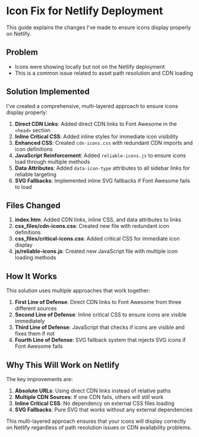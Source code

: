 # Icon Fix for Netlify Deployment

This guide explains the changes I've made to ensure icons display properly on Netlify.

## Problem

- Icons were showing locally but not on the Netlify deployment
- This is a common issue related to asset path resolution and CDN loading

## Solution Implemented

I've created a comprehensive, multi-layered approach to ensure icons display properly:

1. **Direct CDN Links**: Added direct CDN links to Font Awesome in the `<head>` section
2. **Inline Critical CSS**: Added inline styles for immediate icon visibility
3. **Enhanced CSS**: Created `cdn-icons.css` with redundant CDN imports and icon definitions
4. **JavaScript Reinforcement**: Added `reliable-icons.js` to ensure icons load through multiple methods
5. **Data Attributes**: Added `data-icon-type` attributes to all sidebar links for reliable targeting
6. **SVG Fallbacks**: Implemented inline SVG fallbacks if Font Awesome fails to load

## Files Changed

1. **index.htm**: Added CDN links, inline CSS, and data attributes to links
2. **css_files/cdn-icons.css**: Created new file with redundant icon definitions
3. **css_files/critical-icons.css**: Added critical CSS for immediate icon display
4. **js/reliable-icons.js**: Created new JavaScript file with multiple icon loading methods

## How It Works

This solution uses multiple approaches that work together:

1. **First Line of Defense**: Direct CDN links to Font Awesome from three different sources
2. **Second Line of Defense**: Inline critical CSS to ensure icons are visible immediately
3. **Third Line of Defense**: JavaScript that checks if icons are visible and fixes them if not
4. **Fourth Line of Defense**: SVG fallback system that injects SVG icons if Font Awesome fails

## Why This Will Work on Netlify

The key improvements are:

1. **Absolute URLs**: Using direct CDN links instead of relative paths
2. **Multiple CDN Sources**: If one CDN fails, others will still work
3. **Inline Critical CSS**: No dependency on external CSS files loading
4. **SVG Fallbacks**: Pure SVG that works without any external dependencies

This multi-layered approach ensures that your icons will display correctly on Netlify regardless of path resolution issues or CDN availability problems.